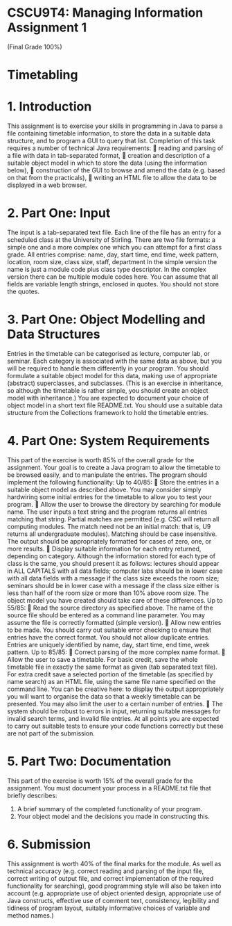 # CSCU9T4: Managing Information Assignment 1 
(Final Grade 100%)
# Timetabling

# 1. Introduction
This assignment is to exercise your skills in programming in Java to parse a file containing timetable information, to store the data in a suitable data structure, and to program a GUI to query that list.
Completion of this task requires a number of technical Java requirements:
 reading and parsing of a file with data in tab-separated format,
 creation and description of a suitable object model in which to store the data (using the information below),
 construction of the GUI to browse and amend the data (e.g. based on that from the practicals),
 writing an HTML file to allow the data to be displayed in a web browser.

# 2. Part One: Input
The input is a tab-separated text file. Each line of the file has an entry for a scheduled class at the University of Stirling. There are two file formats: a simple one and a more complex one which you can attempt for a first class grade. All entries comprise:
name, day, start time, end time, week pattern, location, room size, class size, staff, department
In the simple version the name is just a module code plus class type descriptor. In the complex version there can be multiple module codes here. You can assume that all fields are variable length strings, enclosed in quotes. You should not store the quotes.

# 3. Part One: Object Modelling and Data Structures
Entries in the timetable can be categorised as lecture, computer lab, or seminar. Each category is associated with the same data as above, but you will be required to handle them differently in your program. You should formulate a suitable object model for this data, making use of appropriate (abstract) superclasses, and subclasses. (This is an exercise in inheritance, so although the timetable is rather simple, you should create an object model with inheritance.) You are expected to document your choice of object model in a short text file README.txt. You should use a suitable data structure from the Collections framework to hold the timetable entries.

# 4. Part One: System Requirements
This part of the exercise is worth 85% of the overall grade for the assignment. Your goal is to create a Java program to allow the timetable to be browsed easily, and to manipulate the entries. The program should implement the following functionality:
Up to 40/85:
 Store the entries in a suitable object model as described above. You may consider simply hardwiring some initial entries for the timetable to allow you to test your program.
 Allow the user to browse the directory by searching for module name. The user inputs a text string and the program returns all entries matching that string. Partial matches are permitted (e.g. CSC will return all computing modules. The match need not be an initial match: that is, U9 returns all undergraduate modules). Matching should be case insensitive. The output should be appropriately formatted for cases of zero, one, or more results.
 Display suitable information for each entry returned, depending on category. Although the information stored for each type of class is the same, you should present it as follows: lectures should appear in ALL CAPITALS with all data fields; computer labs should be in lower case with all data fields with a message if the class size exceeds the room size; seminars should be in lower case with a message if the class size either is less than half of the room size or more than 10% above room size. The object model you have created should take care of these differences.
Up to 55/85:
 Read the source directory as specified above. The name of the source file should be entered as a command line parameter. You may assume the file is correctly formatted (simple version).
 Allow new entries to be made. You should carry out suitable error checking to ensure that entries have the correct format. You should not allow duplicate entries. Entries are uniquely identified by name, day, start time, end time, week pattern.
Up to 85/85:
 Correct parsing of the more complex name format.
 Allow the user to save a timetable. For basic credit, save the whole timetable file in exactly the same format as given (tab separated text file). For extra credit save a selected portion of the timetable (as specified by name search) as an HTML file, using the same file name specified on the command line. You can be creative here: to display the output appropriately you will want to organise the data so that a weekly timetable can be presented. You may also limit the user to a certain number of entries.
 The system should be robust to errors in input, returning suitable messages for invalid search terms, and invalid file entries.
At all points you are expected to carry out suitable tests to ensure your code functions correctly but these are not part of the submission.

# 5. Part Two: Documentation
This part of the exercise is worth 15% of the overall grade for the assignment. You must document your process in a README.txt file that briefly describes:
1. A brief summary of the completed functionality of your program.
2. Your object model and the decisions you made in constructing this.

# 6. Submission
This assignment is worth 40% of the final marks for the module. As well as technical accuracy (e.g. correct reading and parsing of the input file, correct writing of output file, and correct implementation of the required functionality for searching), good programming style will also be taken into account (e.g. appropriate use of object oriented design, appropriate use of Java constructs, effective use of comment text, consistency, legibility and tidiness of program layout, suitably informative choices of variable and method names.)

